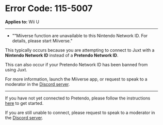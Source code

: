 # Error Code: 115-5007
**Applies to:** Wii U

---

- ""Miiverse function are unavailable to this Nintendo Network ID. For details, please start Miiverse."

This typically occurs because you are attempting to connect to Juxt with a **Nintendo Network ID** instead of a **Pretendo Network ID**.

This can also occur if your Pretendo Network ID has been banned from using Juxt.

For more information, launch the Miiverse app, or request to speak to a moderator in the [Discord server](https://discord.gg/pretendo).

---

If you have not yet connected to Pretendo, please follow the instructions [here](/docs/install) to get started.

If you are still unable to connect, please request to speak to a moderator in the [Discord server](https://discord.gg/pretendo).
